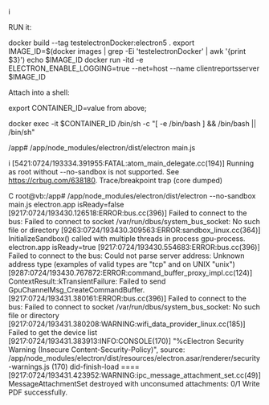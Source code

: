 i

RUN it: 

docker build --tag testelectronDocker:electron5 .
export IMAGE_ID=$(docker images | grep -Ei 'testelectronDocker' | awk '{print $3}')
echo $IMAGE_ID
docker run -itd -e ELECTRON_ENABLE_LOGGING=true --net=host --name clientreportsserver $IMAGE_ID

Attach into a shell: 


export CONTAINER_ID=value from above;

docker exec -it $CONTAINER_ID /bin/sh -c "[ -e /bin/bash ] && /bin/bash || /bin/sh"


/app# /app/node_modules/electron/dist/electron main.js

i
[5421:0724/193334.391955:FATAL:atom_main_delegate.cc(194)] Running as root without --no-sandbox is not supported. See https://crbug.com/638180.
Trace/breakpoint trap (core dumped)

C
root@vb:/app# /app/node_modules/electron/dist/electron --no-sandbox main.js 
electron.app isReady=false
[9217:0724/193430.126518:ERROR:bus.cc(396)] Failed to connect to the bus: Failed to connect to socket /var/run/dbus/system_bus_socket: No such file or directory
[9263:0724/193430.309563:ERROR:sandbox_linux.cc(364)] InitializeSandbox() called with multiple threads in process gpu-process.
electron.app isReady=true
[9217:0724/193430.554683:ERROR:bus.cc(396)] Failed to connect to the bus: Could not parse server address: Unknown address type (examples of valid types are "tcp" and on UNIX "unix")
[9287:0724/193430.767872:ERROR:command_buffer_proxy_impl.cc(124)] ContextResult::kTransientFailure: Failed to send GpuChannelMsg_CreateCommandBuffer.
[9217:0724/193431.380161:ERROR:bus.cc(396)] Failed to connect to the bus: Failed to connect to socket /var/run/dbus/system_bus_socket: No such file or directory
[9217:0724/193431.380208:WARNING:wifi_data_provider_linux.cc(185)] Failed to get the device list
[9217:0724/193431.383913:INFO:CONSOLE(170)] "%cElectron Security Warning (Insecure Content-Security-Policy)", source: /app/node_modules/electron/dist/resources/electron.asar/renderer/security-warnings.js (170)
did-finish-load ====
[9217:0724/193431.423952:WARNING:ipc_message_attachment_set.cc(49)] MessageAttachmentSet destroyed with unconsumed attachments: 0/1
Write PDF successfully.
